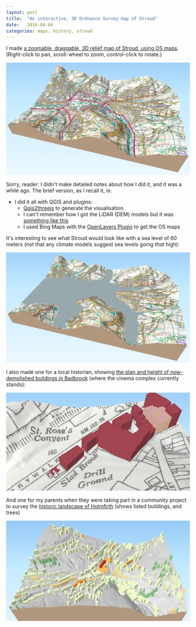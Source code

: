 ```yaml
---
layout: post
title:  "An interactive, 3D Ordnance Survey map of Stroud"
date:   2016-04-04 
categories: maps, history, stroud
---
```


I made [a zoomable, draggable, 3D relief map of Stroud, using OS maps](/old/stroudviz/20160404144959.html). (Right-click to pan, scroll-wheel to zoom, control-click to rotate.)

![An Ordnance Survey map of the Five Valleys of Stroud, rendered in 3D with hills in high relief, viewed at an oblique angle](/assets/images/stroud0.png)

<!--more-->

Sorry, reader: I didn't make detailed notes about how I did it, and it was a while ago. The brief version, as I recall it, is:

* I did it all with QGIS and plugins:
    * [Qgis2threejs](https://github.com/minorua/Qgis2threejs) to generate the visualisation
    * I can't remember how I got the LiDAR (DEM) models but it was [something like this](http://www.mjk2.net/waffle/misc/Lidar/lidar.htm)
    * I used Bing Maps with the [OpenLayers Plugin](https://plugins.qgis.org/plugins/openlayers_plugin/) to get the OS maps

It's interesting to see what Stroud would look like with a sea level of 60 meters (not that any climate models suggest sea levels going _that_ high):

![The same Ordnance Survey map of the Five Valleys of Stroud as the previous one on this page, as if it were flooded with water to the 60m contour](/assets/images/stroud1.png)


I also made one for a local historian, showing [the plan and height of now-demolished buildings in Badbrook](/old/stroudviz/20180226083305.html) (where the cinema complex currently stands):

![A small section of the Badbrook area of Stroud, Victorian map, with 3D shapes of different heights projected onto it](/assets/images/badbrook.png)

And one for my parents when they were taking part in a community project to survey the [historic landscape of Holmfirth](
/old/holmfirthviz2/20160408124243.html) (shows listed buildings, and trees)

![A 3D relief map of Holmfirth, 3D boxes representing listed buildings, green cones representing trees](/assets/images/holmfirth.png)

